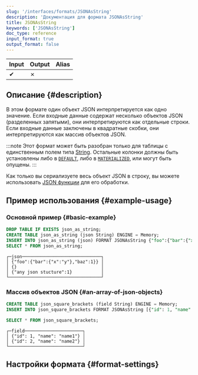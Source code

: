 ```yaml
---
slug: '/interfaces/formats/JSONAsString'
description: 'Документация для формата JSONAsString'
title: JSONAsString
keywords: ['JSONAsString']
doc_type: reference
input_format: true
output_format: false
---
```

| Input | Output  | Alias |
|-------|---------|-------|
| ✔     | ✗       |       |

## Описание {#description}

В этом формате один объект JSON интерпретируется как одно значение. 
Если входные данные содержат несколько объектов JSON (разделенных запятыми), они интерпретируются как отдельные строки. 
Если входные данные заключены в квадратные скобки, они интерпретируются как массив объектов JSON.

:::note
Этот формат может быть разобран только для таблицы с единственным полем типа [String](/sql-reference/data-types/string.md). 
Остальные колонки должны быть установлены либо в [`DEFAULT`](/sql-reference/statements/create/table.md/#default), либо в [`MATERIALIZED`](/sql-reference/statements/create/view#materialized-view), 
или могут быть опущены. 
:::

Как только вы сериализуете весь объект JSON в строку, вы можете использовать [JSON функции](/sql-reference/functions/json-functions.md) для его обработки.

## Пример использования {#example-usage}

### Основной пример {#basic-example}

```sql title="Query"
DROP TABLE IF EXISTS json_as_string;
CREATE TABLE json_as_string (json String) ENGINE = Memory;
INSERT INTO json_as_string (json) FORMAT JSONAsString {"foo":{"bar":{"x":"y"},"baz":1}},{},{"any json stucture":1}
SELECT * FROM json_as_string;
```

```response title="Response"
┌─json──────────────────────────────┐
│ {"foo":{"bar":{"x":"y"},"baz":1}} │
│ {}                                │
│ {"any json stucture":1}           │
└───────────────────────────────────┘
```

### Массив объектов JSON {#an-array-of-json-objects}

```sql title="Query"
CREATE TABLE json_square_brackets (field String) ENGINE = Memory;
INSERT INTO json_square_brackets FORMAT JSONAsString [{"id": 1, "name": "name1"}, {"id": 2, "name": "name2"}];

SELECT * FROM json_square_brackets;
```

```response title="Response"
┌─field──────────────────────┐
│ {"id": 1, "name": "name1"} │
│ {"id": 2, "name": "name2"} │
└────────────────────────────┘
```

## Настройки формата {#format-settings}